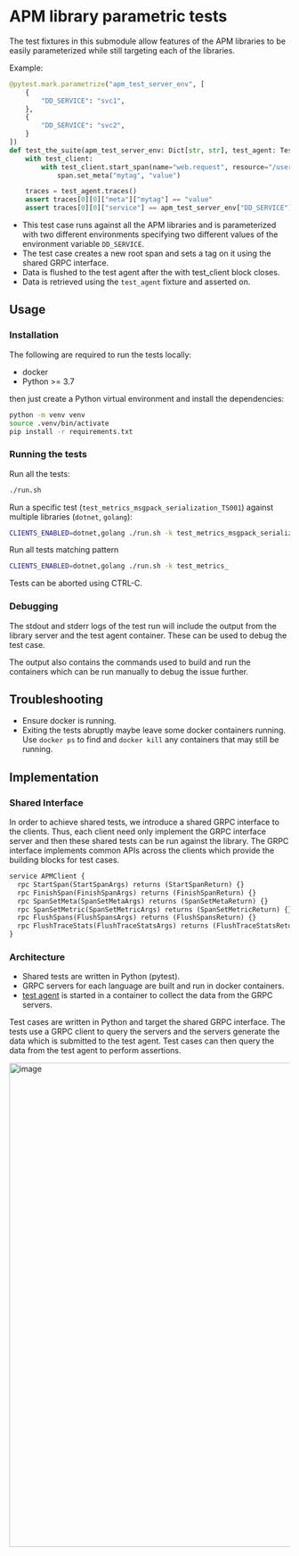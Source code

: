 # APM library parametric tests

The test fixtures in this submodule allow features of the APM libraries to be easily parameterized while still targeting
each of the libraries.

Example:

```python
@pytest.mark.parametrize("apm_test_server_env", [
    {
        "DD_SERVICE": "svc1",
    },
    {
        "DD_SERVICE": "svc2",
    }
])
def test_the_suite(apm_test_server_env: Dict[str, str], test_agent: TestAgentAPI, test_client: _TestTracer):
    with test_client:
        with test_client.start_span(name="web.request", resource="/users") as span:
            span.set_meta("mytag", "value")

    traces = test_agent.traces()
    assert traces[0][0]["meta"]["mytag"] == "value"
    assert traces[0][0]["service"] == apm_test_server_env["DD_SERVICE"]
```

- This test case runs against all the APM libraries and is parameterized with two different environments specifying two different values of the environment variable `DD_SERVICE`.
- The test case creates a new root span and sets a tag on it using the shared GRPC interface.
- Data is flushed to the test agent after the with test_client block closes.
- Data is retrieved using the `test_agent` fixture and asserted on.


## Usage


### Installation

The following are required to run the tests locally:

- docker
- Python >= 3.7

then just create a Python virtual environment and install the dependencies:

```sh
python -m venv venv
source .venv/bin/activate
pip install -r requirements.txt
```


### Running the tests

Run all the tests:

```sh
./run.sh
```

Run a specific test (`test_metrics_msgpack_serialization_TS001`) against multiple libraries (`dotnet`, `golang`):

```sh
CLIENTS_ENABLED=dotnet,golang ./run.sh -k test_metrics_msgpack_serialization_TS001
```


Run all tests matching pattern

```sh
CLIENTS_ENABLED=dotnet,golang ./run.sh -k test_metrics_
```



Tests can be aborted using CTRL-C.


### Debugging 

The stdout and stderr logs of the test run will include the output from the library server and the test agent container.
These can be used to debug the test case.

The output also contains the commands used to build and run the containers which can be run manually to debug the issue
further.


## Troubleshooting

- Ensure docker is running.
- Exiting the tests abruptly maybe leave some docker containers running. Use `docker ps` to find and `docker kill` any
  containers that may still be running.


## Implementation

### Shared Interface

In order to achieve shared tests, we introduce a shared GRPC interface to the clients. Thus, each client need only implement the GRPC interface server and then these shared tests can be run against the library. The GRPC interface implements common APIs across the clients which provide the building blocks for test cases.

```proto
service APMClient {
  rpc StartSpan(StartSpanArgs) returns (StartSpanReturn) {}
  rpc FinishSpan(FinishSpanArgs) returns (FinishSpanReturn) {}
  rpc SpanSetMeta(SpanSetMetaArgs) returns (SpanSetMetaReturn) {}
  rpc SpanSetMetric(SpanSetMetricArgs) returns (SpanSetMetricReturn) {}
  rpc FlushSpans(FlushSpansArgs) returns (FlushSpansReturn) {}
  rpc FlushTraceStats(FlushTraceStatsArgs) returns (FlushTraceStatsReturn) {}
}
```

### Architecture

- Shared tests are written in Python (pytest).
- GRPC servers for each language are built and run in docker containers.
- [test agent](https://github.com/DataDog/dd-apm-test-agent/) is started in a container to collect the data from the GRPC servers. 

Test cases are written in Python and target the shared GRPC interface. The tests use a GRPC client to query the servers and the servers generate the data which is submitted to the test agent. Test cases can then query the data from the test agent to perform assertions.


<img width="869" alt="image" src="https://user-images.githubusercontent.com/6321485/182887064-e241d65c-5e29-451b-a8a8-e8d18328c083.png">

